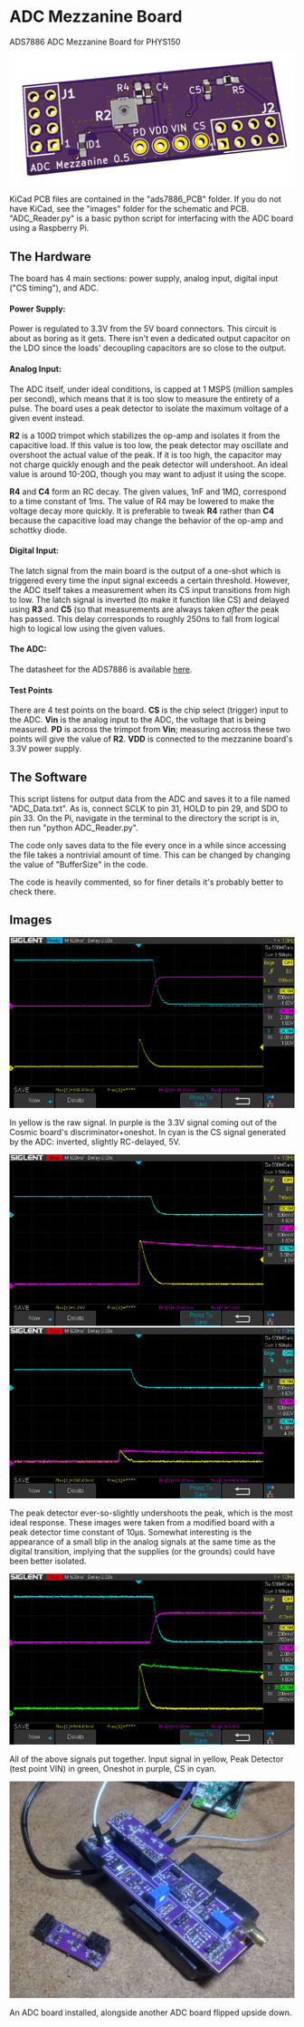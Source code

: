 # ADC Mezzanine Board
 ADS7886 ADC Mezzanine Board for PHYS150
 
 ![Board Render](Images/PCB/renderfront.PNG)

 KiCad PCB files are contained in the "ads7886_PCB" folder. If you do not have KiCad, see the "images" folder for the schematic and PCB. "ADC_Reader.py" is a basic python script for interfacing with the ADC board using a Raspberry Pi.
 
 ## The Hardware
 
The board has 4 main sections: power supply, analog input, digital input ("CS timing"), and ADC. 

#### Power Supply:
Power is regulated to 3.3V from the 5V board connectors. This circuit is about as boring as it gets. There isn't even a dedicated output capacitor on the LDO since the loads' decoupling capacitors are so close to the output.

#### Analog Input:
The ADC itself, under ideal conditions, is capped at 1 MSPS (million samples per second), which means that it is too slow to measure the entirety of a pulse. The board uses a peak detector to isolate the maximum voltage of a given event instead. 

**R2** is a 100Ω trimpot which stabilizes the op-amp and isolates it from the capacitive load. If this value is too low, the peak detector may oscillate and overshoot the actual value of the peak. If it is too high, the capacitor may not charge quickly enough and the peak detector will undershoot. An ideal value is around 10-20Ω, though you may want to adjust it using the scope. 

**R4** and **C4** form an RC decay. The given values, 1nF and 1MΩ, correspond to a time constant of 1ms. The value of R4 may be lowered to make the voltage decay more quickly. It is preferable to tweak **R4** rather than **C4** because the capacitive load may change the behavior of the op-amp and schottky diode.

#### Digital Input:
The latch signal from the main board is the output of a one-shot which is triggered every time the input signal exceeds a certain threshold. However, the ADC itself takes a measurement when its CS input transitions from high to low. The latch signal is inverted (to make it function like CS) and delayed using **R3** and **C5** (so that measurements are always taken *after* the peak has passed. This delay corresponds to roughly 250ns to fall from logical high to logical low using the given values.
 
#### The ADC:
The datasheet for the ADS7886 is available [here](http://www.ti.com/lit/ds/symlink/ads7886.pdf). 

#### Test Points
There are 4 test points on the board. **CS** is the chip select (trigger) input to the ADC. **Vin** is the analog input to the ADC, the voltage that is being measured. **PD** is across the trimpot from **Vin**; measuring accross these two points will give the value of **R2**. **VDD** is connected to the mezzanine board's 3.3V power supply.

 ## The Software

 This script listens for output data from the ADC and saves it to a file named "ADC_Data.txt".
 As is, connect SCLK to pin 31, HOLD to pin 29, and SDO to pin 33. On the Pi, navigate in the terminal to the directory the script is in, then run "python ADC_Reader.py". 
 
 The code only saves data to the file every once in a while since accessing the file takes a nontrivial amount of time. This can be changed by changing the value of "BufferSize" in the code.
 
 The code is heavily commented, so for finer details it's probably better to check there. 
 
 ## Images
 
 ![CS vs Oneshot](Images/CS_vs_Oneshot.png)
 
 In yellow is the raw signal. In purple is the 3.3V signal coming out of the Cosmic board's discriminator+oneshot. In cyan is the CS signal generated by the ADC: inverted, slightly RC-delayed, 5V.
 
 ![Peak Detect High](Images/PeakDetectHigh.png)
 ![Peak Detect Low](Images/PeakDetectLow.png)
 
 The peak detector ever-so-slightly undershoots the peak, which is the most ideal response. These images were taken from a modified board with a peak detector time constant of 10µs. Somewhat interesting is the appearance of a small blip in the analog signals at the same time as the digital transition, implying that the supplies (or the grounds) could have been better isolated.
 
 ![All Signals Together](Images/AllSignals.png)
 
 All of the above signals put together. Input signal in yellow, Peak Detector (test point VIN) in green, Oneshot in purple, CS in cyan.
 
 ![Installed Board](Images/installed_image.jpg)
 
 An ADC board installed, alongside another ADC board flipped upside down.
